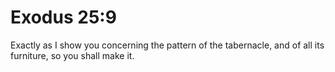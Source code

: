 # Exodus 25:9

Exactly as I show you concerning the pattern of the tabernacle, and of all its furniture, so you shall make it.
